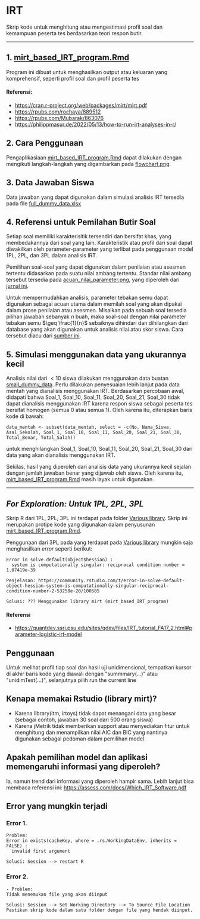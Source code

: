 # IRT
Skrip kode untuk menghitung atau mengestimasi profil soal dan kemampuan peserta tes berdasarkan teori respon butir.

 ---

## 1. [mirt_based_IRT_program.Rmd](https://github.com/sw-96/IRT/blob/05f3a477a84f45ffcdd9ce7f95d57820b4f45c67/mirt_based_IRT_program.Rmd)
Program ini dibuat untuk menghasilkan output atau keluaran yang komprehensif, seperti profil soal dan profil peserta tes
#### Referensi:
- https://cran.r-project.org/web/packages/mirt/mirt.pdf
- https://rpubs.com/rochaya/889512
- https://rpubs.com/Mubarak/863076
- https://philippmasur.de/2022/05/13/how-to-run-irt-analyses-in-r/

## 2. Cara Penggunaan
Pengaplikasiaan [mirt_based_IRT_program.Rmd](https://github.com/sw-96/IRT/blob/05f3a477a84f45ffcdd9ce7f95d57820b4f45c67/mirt_based_IRT_program.Rmd) dapat dilakukan dengan mengikuti langkah-langkah yang digambarkan pada [flowchart.png](https://github.com/sw-96/IRT/blob/05f3a477a84f45ffcdd9ce7f95d57820b4f45c67/flowchart.png).

## 3. Data Jawaban Siswa
Data jawaban yang dapat digunakan dalam simulasi analisis IRT tersedia pada file [full_dummy_data.xlsx](https://github.com/sw-96/IRT/blob/05f3a477a84f45ffcdd9ce7f95d57820b4f45c67/full_dummy_data.xlsx)

## 4. Referensi untuk Pemilahan Butir Soal
Setiap soal memiliki karakterisitik tersendiri dan bersifat khas, yang membedakannya dari soal yang lain. Karakteristik atau profil dari soal dapat diwakilkan oleh parameter-parameter yang terlibat pada penggunaan model 1PL, 2PL, dan 3PL dalam analisis IRT. 

Pemilihan soal-soal yang dapat digunakan dalam penilaian atau asesmen tertentu didasarkan pada suatu nilai ambang tertentu. Standar nilai ambang tersebut tersedia pada [acuan_nilai_parameter.png](https://github.com/sw-96/IRT/blob/05f3a477a84f45ffcdd9ce7f95d57820b4f45c67/acuan_nilai_parameter.png), yang diperoleh dari [jurnal ini](https://eduimed.usm.my/EIMJ20170903/EIMJ20170903_08.pdf).

Untuk mempermudahkan analisis, parameter tebakan semu dapat digunakan sebagai acuan utama dalam memilah soal yang akan dipakai dalam prose penilaian atau asesmen. Misalkan pada sebuah soal tersedia pilihan jawaban sebanyak $n$ buah, maka soal-soal dengan nilai parameter tebakan semu $\geq \frac{1}{n}$ sebaiknya dihindari dan dihilangkan dari database yang akan digunakan untuk analisis nilai atau skor siswa. Cara tersebut diacu dari [sumber ini](https://rpubs.com/rochaya/889512).


## 5. Simulasi menggunakan data yang ukurannya kecil
Analisis nilai dari $<10$ siswa dilakukan menggunakan data buatan [small_dummy_data](https://github.com/sw-96/IRT/blob/219f09a3aa2fdd2c39643b7e7fcd7534d51486d6/small_dummy_data.xlsx). Perlu dilakukan penyesuaian lebih lanjut pada data mentah yang dianalisis menggunakan IRT. Berdasarkan percobaan awal, didapati bahwa Soal_1, Soal_10, Soal_11, Soal_20, Soal_21, Soal_30 tidak dapat dianalisis menggunakan IRT karena respon siswa sebagai peserta tes bersifat homogen (semua 0 atau semua 1). Oleh karena itu, diterapkan baris kode di bawah:
```
data_mentah <- subset(data_mentah, select = -c(No, Nama_Siswa, Asal_Sekolah, Soal_1, Soal_10, Soal_11, Soal_20, Soal_21, Soal_30, Total_Benar, Total_Salah))
```
untuk menghilangkan Soal_1, Soal_10, Soal_11, Soal_20, Soal_21, Soal_30 dari data yang akan dianalisis menggunakan IRT.

Sekilas, hasil yang diperoleh dari analisis data yang ukurannya kecil sejalan dengan jumlah jawaban benar yang dijawab oleh siswa. Oleh karena itu, [mirt_based_IRT_program.Rmd](https://github.com/sw-96/IRT/blob/219f09a3aa2fdd2c39643b7e7fcd7534d51486d6/mirt_based_IRT_program.Rmd) masih layak untuk digunakan.

---

## _For Exploration: Untuk 1PL, 2PL, 3PL_
Skrip R dari 1PL, 2PL, 3PL ini terdapat pada folder [Various library](https://github.com/sw-96/IRT/tree/05f3a477a84f45ffcdd9ce7f95d57820b4f45c67/Various%20library). Skrip ini merupakan protipe kode yang digunakan dalam penyusunan [mirt_based_IRT_program.Rmd](https://github.com/sw-96/IRT/blob/05f3a477a84f45ffcdd9ce7f95d57820b4f45c67/mirt_based_IRT_program.Rmd).

Penggunaan dari 3PL pada yang terdapat pada [Various library](https://github.com/sw-96/IRT/tree/05f3a477a84f45ffcdd9ce7f95d57820b4f45c67/Various%20library) mungkin saja menghasilkan _error_ seperti berikut:
```
Error in solve.default(object$hessian) : 
  system is computationally singular: reciprocal condition number = 1.07419e-39

Penjelasan: https://community.rstudio.com/t/error-in-solve-default-object-hessian-system-is-computationally-singular-reciprocal-condition-number-2-53258e-20/100585

Solusi: ??? Menggunakan library mirt (mirt_based_IRT_program)
```




#### Referensi
- https://quantdev.ssri.psu.edu/sites/qdev/files/IRT_tutorial_FA17_2.html#parameter-logistic-irt-model


## Penggunaan 
Untuk melihat profil tiap soal dan hasil uji unidimensional, tempatkan kursor di akhir baris kode yang diawali dengan "summmary(...)" atau "unidimTest(...)", selanjutnya  pilih run the current line


## Kenapa memakai Rstudio (library mirt)?
- Karena library(ltm, irtoys) tidak dapat menangani data yang besar (sebagai contoh, jawaban 30 soal dari 500 orang siswa)
- Karena jMetrik tidak memberikan support atau menyediakan fitur untuk menghitung dan menampilkan nilai AIC dan BIC yang nantinya digunakan sebagai pedoman dalam pemilihan model.

## Apakah pemilihan model dan aplikasi memengaruhi informasi yang diperoleh?
Ia, namun trend dari informasi yang diperoleh hampir sama. Lebih lanjut bisa membaca referensi ini: https://assess.com/docs/Which_IRT_Software.pdf

## Error yang mungkin terjadi

### Error 1.
```
Problem:
Error in exists(cacheKey, where = .rs.WorkingDataEnv, inherits = FALSE) : 
  invalid first argument

Solusi: Session --> restart R
```

### Error 2.
```
- Problem:
Tidak menemukan file yang akan diinput

Solusi: Session --> Set Working Directory --> To Source File Location
Pastikan skrip kode dalam satu folder dengan file yang hendak diinput.
```





